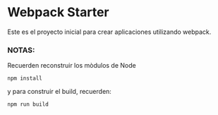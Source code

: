 # Webpack Starter

Este es el proyecto inicial para crear aplicaciones utilizando webpack.

### NOTAS:
Recuerden reconstruir los mòdulos de Node
```
npm install
```
 y para construir el build, recuerden:
 ```
 npm run build
 ```